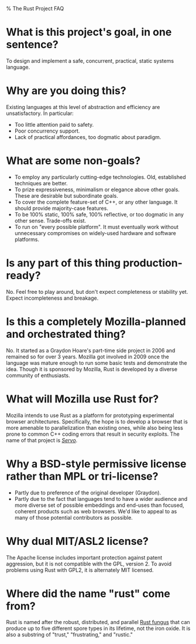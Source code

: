 % The Rust Project FAQ

# What is this project's goal, in one sentence?

To design and implement a safe, concurrent, practical, static systems language.

# Why are you doing this?

Existing languages at this level of abstraction and efficiency are unsatisfactory. In particular:

* Too little attention paid to safety.
* Poor concurrency support.
* Lack of practical affordances, too dogmatic about paradigm.

# What are some non-goals?

* To employ any particularly cutting-edge technologies. Old, established techniques are better.
* To prize expressiveness, minimalism or elegance above other goals. These are desirable but subordinate goals.
* To cover the complete feature-set of C++, or any other language. It should provide majority-case features.
* To be 100% static, 100% safe, 100% reflective, or too dogmatic in any other sense. Trade-offs exist.
* To run on "every possible platform". It must eventually work without unnecessary compromises on widely-used hardware and software platforms.

# Is any part of this thing production-ready?

No. Feel free to play around, but don't expect completeness or stability yet. Expect incompleteness and breakage.

# Is this a completely Mozilla-planned and orchestrated thing?

No. It started as a Graydon Hoare's part-time side project in 2006 and remained so for over 3 years. Mozilla got involved in 2009 once the language was mature enough to run some basic tests and demonstrate the idea. Though it is sponsored by Mozilla, Rust is developed by a diverse community of enthusiasts.

# What will Mozilla use Rust for?

Mozilla intends to use Rust as a platform for prototyping experimental browser architectures. Specifically, the hope is to develop a browser that is more amenable to parallelization than existing ones, while also being less prone to common C++ coding errors that result in security exploits. The name of that project is _[Servo](http://github.com/mozilla/servo)_.

# Why a BSD-style permissive license rather than MPL or tri-license?

* Partly due to preference of the original developer (Graydon).
* Partly due to the fact that languages tend to have a wider audience and more diverse set of possible embeddings and end-uses than focused, coherent products such as web browsers. We'd like to appeal to as many of those potential contributors as possible.

# Why dual MIT/ASL2 license?

The Apache license includes important protection against patent aggression, but it is not compatible with the GPL, version 2. To avoid problems using Rust with GPL2, it is alternately MIT licensed.

# Where did the name "rust" come from?

Rust is named after the robust, distributed, and parallel [Rust fungus](http://en.wikipedia.org/wiki/Rust_(fungus)) that can produce up to five different spore types in its lifetime, not the iron oxide. It is also a substring of "trust," "frustrating," and "rustic."
